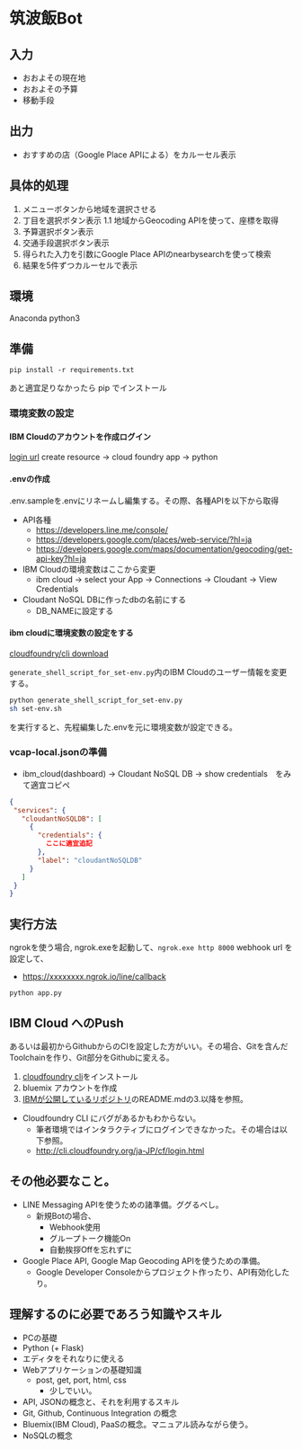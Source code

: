 # 筑波飯Bot

## 入力
- おおよその現在地
- おおよその予算
- 移動手段

## 出力
- おすすめの店（Google Place APIによる）をカルーセル表示


## 具体的処理

1. メニューボタンから地域を選択させる
1. 丁目を選択ボタン表示
    1.1 地域からGeocoding APIを使って、座標を取得
1. 予算選択ボタン表示
1. 交通手段選択ボタン表示
1. 得られた入力を引数にGoogle Place APIのnearbysearchを使って検索
1. 結果を5件ずつカルーセルで表示


## 環境
Anaconda python3

## 準備

`pip install -r requirements.txt`

あと適宜足りなかったら pip でインストール


### 環境変数の設定

#### IBM Cloudのアカウントを作成ログイン

[login url](https://idaas.iam.ibm.com/idaas/mtfim/sps/authsvc?PolicyId=urn:ibm:security:authentication:asf:basicldapuser)
create resource -> cloud foundry app -> python

#### .envの作成
.env.sampleを.envにリネームし編集する。その際、各種APIを以下から取得

- API各種
    - https://developers.line.me/console/
    - https://developers.google.com/places/web-service/?hl=ja
    - https://developers.google.com/maps/documentation/geocoding/get-api-key?hl=ja
- IBM Cloudの環境変数はここから変更
    - ibm cloud -> select your App -> Connections -> Cloudant -> View Credentials
- Cloudant NoSQL DBに作ったdbの名前にする
    - DB_NAMEに設定する

#### ibm cloudに環境変数の設定をする

[cloudfoundry/cli download](https://github.com/cloudfoundry/cli/releases)

`generate_shell_script_for_set-env.py`内のIBM Cloudのユーザー情報を変更する。

```bash
python generate_shell_script_for_set-env.py
sh set-env.sh
```
を実行すると、先程編集した.envを元に環境変数が設定できる。

### vcap-local.jsonの準備
- ibm_cloud(dashboard) -> Cloudant NoSQL DB -> show credentials　をみて適宜コピペ


```json
{
 "services": {
   "cloudantNoSQLDB": [
     {
       "credentials": {
         ここに適宜追記
       },
       "label": "cloudantNoSQLDB"
     }
   ]
 }
}
```

## 実行方法


ngrokを使う場合,
ngrok.exeを起動して、`ngrok.exe http 8000`
webhook url を設定して、
- https://xxxxxxxx.ngrok.io/line/callback

`python app.py`


## IBM Cloud へのPush

あるいは最初からGithubからのCIを設定した方がいい。その場合、Gitを含んだToolchainを作り、Git部分をGithubに変える。

1. [cloudfoundry cli](https://github.com/cloudfoundry/cli#downloads "cloudfoundry/cli: The official command line client for Cloud Foundry")をインストール
1. bluemix アカウントを作成
1. [IBMが公開しているリポジトリ](https://github.com/IBM-Bluemix/get-started-python#3-prepare-the-app-for-deployment "IBM-Bluemix/get-started-python: A Python application and tutorial that use Flask framework to provide a REST API to receive requests from the UI. The API then persists the data to a Cloudant database.")のREADME.mdの3.以降を参照。

- Cloudfoundry CLI にバグがあるかもわからない。
    - 筆者環境ではインタラクティブにログインできなかった。その場合は以下参照。
    - http://cli.cloudfoundry.org/ja-JP/cf/login.html


## その他必要なこと。

- LINE Messaging APIを使うための諸準備。ググるべし。
    - 新規Botの場合、
        - Webhook使用
        - グループトーク機能On
        - 自動挨拶Offを忘れずに
- Google Place API, Google Map Geocoding APIを使うための準備。
    - Google Developer Consoleからプロジェクト作ったり、API有効化したり。

## 理解するのに必要であろう知識やスキル
- PCの基礎
- Python (+ Flask)
- エディタをそれなりに使える
- Webアプリケーションの基礎知識
    - post, get, port, html, css
        - 少しでいい。
- API, JSONの概念と、それを利用するスキル
- Git, Github, Continuous Integration の概念
- Bluemix(IBM Cloud), PaaSの概念。マニュアル読みながら使う。
- NoSQLの概念